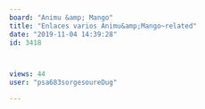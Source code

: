 ```yaml
---
board: "Animu &amp; Mango"
title: "Enlaces varios Animu&amp;Mango~related"
date: "2019-11-04 14:39:28"
id: 3418



views: 44
user: "psa683sorgesoureDug"

---
```

